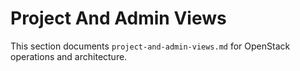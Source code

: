 # Project And Admin Views

This section documents `project-and-admin-views.md` for OpenStack operations and architecture.